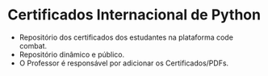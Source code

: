 # Certificados Internacional de Python
- Repositório dos certificados dos estudantes na plataforma code combat.
- Repositório dinâmico e público.
- O Professor é responsável por adicionar os Certificados/PDFs.
